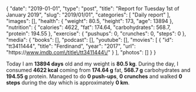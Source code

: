 {
    "date": "2019-01-01",
    "type": "post",
    "title": "Report for Tuesday 1st of January 2019",
    "slug": "2019\/01\/01",
    "categories": [
        "Daily report"
    ],
    "images": [],
    "health": {
        "weight": 80.5,
        "height": 173,
        "age": 13894
    },
    "nutrition": {
        "calories": 4622,
        "fat": 174.64,
        "carbohydrates": 568.7,
        "protein": 194.55
    },
    "exercise": {
        "pushups": 0,
        "crunches": 0,
        "steps": 0
    },
    "media": {
        "books": [],
        "podcast": [],
        "youtube": [],
        "movies": [
            {
                "id": "tt3411444",
                "title": "Ferdinand",
                "year": "2017",
                "url": "https:\/\/www.imdb.com\/title\/tt3411444\/"
            }
        ],
        "photos": []
    }
}

Today I am <strong>13894 days</strong> old and my weight is <strong>80.5 kg</strong>. During the day, I consumed <strong>4622 kcal</strong> coming from <strong>174.64 g</strong> fat, <strong>568.7 g</strong> carbohydrates and <strong>194.55 g</strong> protein. Managed to do <strong>0 push-ups</strong>, <strong>0 crunches</strong> and walked <strong>0 steps</strong> during the day which is approximately <strong>0 km</strong>.